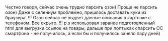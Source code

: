 Честно говоря, сейчас очень трудно парсить озон)
Проще не парсить озон)
Даже с селениум проблемно, пришлось доставать куки из браузера.
!!! Озон сейчас не выдвет данные описания в карточке с телефоном. Все скрыто. !!!
p.s использовал заранее подготовленный html для выгрузки ссылок на товары, дальше при поптыках спарсить OC смартфона - не получилось, а если бы и получилось заняло пару дней)
